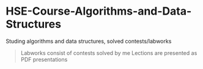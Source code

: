 # HSE-Course-Algorithms-and-Data-Structures
Studing algorithms and data structures, solved contests/labworks 

> Labworks consist of contests solved by me
> Lections are presented as PDF presentations
